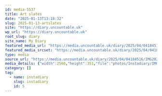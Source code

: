```yaml
---
id: media-5537
title: Art slates
date: "2025-01-13T13:18:32"
slug: 2025-01-13-artslates
site: "https://diary.uncountable.uk"
wp_url: "https://diary.uncountable.uk"
root_slug: diary
site_name: My Diary
featured_media_url: "https://media.uncountable.uk/diary/2025/04/04184516/IMG20250113131832-edited-scaled.webp"
featured_media_srcset: "https://media.uncountable.uk/diary/2025/04/04184516/IMG20250113131832-edited-300x41.webp 300w, https://media.uncountable.uk/diary/2025/04/04184516/IMG20250113131832-edited-1024x140.webp 1024w, https://media.uncountable.uk/diary/2025/04/04184516/IMG20250113131832-edited-150x150.webp 150w, https://media.uncountable.uk/diary/2025/04/04184516/IMG20250113131832-edited-640x88.webp 640w, https://media.uncountable.uk/diary/2025/04/04184516/IMG20250113131832-edited-scaled.webp 2560w"
type: media
source_url: "https://media.uncountable.uk/diary/2025/04/04184516/IMG20250113131832-edited-scaled.webp"
media_details: {"width":2560,"height":351,"file":"photos/Instadiary/IMG20250113131832-edited-scaled.webp","filesize":90548,"sizes":{"medium":{"file":"IMG20250113131832-edited-300x41.webp","width":300,"height":41,"filesize":4230,"mime_type":"image/webp","source_url":"https://media.uncountable.uk/diary/2025/04/04184516/IMG20250113131832-edited-300x41.webp"},"large":{"file":"IMG20250113131832-edited-1024x140.webp","width":1024,"height":140,"filesize":25656,"mime_type":"image/webp","source_url":"https://media.uncountable.uk/diary/2025/04/04184516/IMG20250113131832-edited-1024x140.webp"},"thumbnail":{"file":"IMG20250113131832-edited-150x150.webp","width":150,"height":150,"filesize":4604,"mime_type":"image/webp","source_url":"https://media.uncountable.uk/diary/2025/04/04184516/IMG20250113131832-edited-150x150.webp"},"mobwidth":{"file":"IMG20250113131832-edited-640x88.webp","width":640,"height":88,"filesize":12814,"mime_type":"image/webp","source_url":"https://media.uncountable.uk/diary/2025/04/04184516/IMG20250113131832-edited-640x88.webp"},"full":{"file":"IMG20250113131832-edited-scaled.webp","width":2560,"height":351,"mime_type":"image/webp","source_url":"https://media.uncountable.uk/diary/2025/04/04184516/IMG20250113131832-edited-scaled.webp"}},"image_meta":{"aperture":"0","credit":"","camera":"","caption":"","created_timestamp":"0","copyright":"","focal_length":"0","iso":"0","shutter_speed":"0","title":"","orientation":"0","keywords":[]},"original_image":"IMG20250113131832-edited.webp"}
category: []
tag:
  - name: instadiary
    slug: instadiary
    id: 5
---
```


